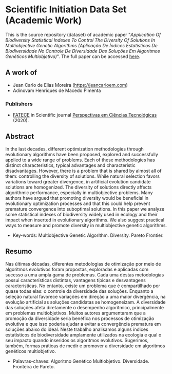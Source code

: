 # Scientific Initiation Data Set (Academic Work)

This is the source repository (dataset) of academic paper "_Application Of Biodiversity Statistical Indexes To Control The Diversity Of Solutions In Multiobjective Genetic Algorithms (Aplicação De Índices Estatísticos De Biodiversidade No Controle De Diversidade Das Soluções Em Algoritmos Genéticos Multiobjetivo)_". The full paper can be accessed [here](https://fatece.edu.br/arquivos/arquivos-revistas/perspectiva/volume9/Jean%20Carlo%20de%20Elias%20Moreira;%20Adinovam%20Henriques%20de%20Macedo%20Pimenta.pdf).

## A work of

- Jean Carlo de Elias Moreira (https://jeancarloem.com)
- Adinovam Henriques de Macedo Pimenta

### Publishers

- [FATECE](https://fatece.edu.br/) in Scientific journal [Perspectivas em Ciências Tecnológicas](https://fatece.edu.br/revista-perspectiva-volume-9) (2020).

## Abstract

In the last decades, different optimization methodologies through evolutionary algorithms have been proposed, explored and successfully applied to a wide range of problems. Each of these methodologies has distinct characteristics, typical advantages and characteristic disadvantages. However, there is a problem that is shared by almost all of them: controlling the diversity of solutions. While natural selection favors variations toward greater divergence, in artificial evolution candidate solutions are homogenized. The diversity of solutions directly affects algorithmic performance, especially in multiobjective problems. Many authors have argued that promoting diversity would be beneficial in evolutionary optimization processes and that this could help prevent premature convergence into suboptimal solutions. In this paper we analyze some statistical indexes of biodiversity widely used in ecology and their impact when inserted in evolutionary algorithms. We also suggest practical ways to measure and promote diversity in multiobjective genetic algorithms.

- Key-words: Multiobjective Genetic Algorithm. Diversity. Pareto Frontier.


## Resumo

Nas últimas décadas, diferentes metodologias de otimização por meio de algoritmos evolutivos foram propostas, exploradas e aplicadas com sucesso a uma ampla gama de problemas. Cada uma destas metodologias possui características distintas, vantagens típicas e desvantagens características. No entanto, existe um problema que é compartilhado por quase todas elas: o controle da diversidade das soluções. Enquanto a seleção natural favorece variações em direção a uma maior divergência, na evolução
artificial as soluções candidatas se homogeneízam. A diversidade das soluções afeta diretamente o desempenho algorítmico, principalmente em problemas multiobjetivos. Muitos autores argumentaram que a promoção da diversidade seria benéfica nos processos de otimização evolutiva e que isso poderia ajudar a evitar a convergência prematura em soluções abaixo do ideal. Neste trabalho analisamos alguns índices
estatísticos de biodiversidade amplamente utilizados na ecologia e qual o seu impacto quando inseridos os algoritmos evolutivos. Sugerimos, também, formas práticas de medir e promover a diversidade em algoritmos genéticos multiobjetivo.

- Palavras-chaves: Algoritmo Genético Multiobjetivo. Diversidade. Fronteira de Pareto.
